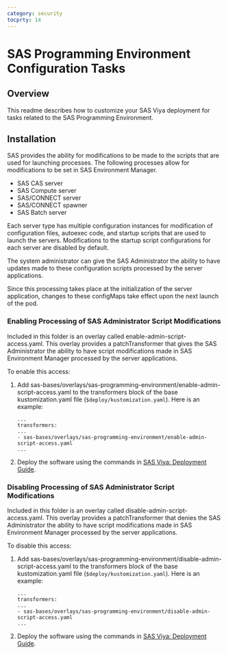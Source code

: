 ```yaml
---
category: security
tocprty: 14
---
```


# SAS Programming Environment Configuration Tasks

## Overview

This readme describes how to customize your SAS Viya deployment for
tasks related to the SAS Programming Environment.

## Installation

SAS provides the ability for modifications to be made to the scripts that
are used for launching processes.  The following processes allow for modifications
to be set in SAS Environment Manager.

* SAS CAS server
* SAS Compute server
* SAS/CONNECT server
* SAS/CONNECT spawner
* SAS Batch server

Each server type has multiple configuration instances for modification of
configuration files, autoexec code, and startup scripts that are used to launch
the servers. Modifications to the startup script configurations for each server
are disabled by default.

The system administrator can give the SAS Administrator the ability to have
updates made to these configuration scripts processed by the server applications.

Since this processing takes place at the initialization of the server application,
changes to these configMaps take effect upon the next launch of the pod.

### Enabling Processing of SAS Administrator Script Modifications

Included in this folder is an overlay called enable-admin-script-access.yaml.
This overlay provides a patchTransformer that gives the SAS
Administrator the ability to have script modifications made in SAS Environment
Manager processed by the server applications.

To enable this access:

1. Add sas-bases/overlays/sas-programming-environment/enable-admin-script-access.yaml
to the transformers block of the base kustomization.yaml file (`$deploy/kustomization.yaml`).
Here is an example:

    ```
    ...
    transformers:
    ...
    - sas-bases/overlays/sas-programming-environment/enable-admin-script-access.yaml
    ...
    ```

2. Deploy the software using the commands in
[SAS Viya: Deployment Guide](http://documentation.sas.com/?cdcId=itopscdc&cdcVersion=default&docsetId=dplyml0phy0dkr&docsetTarget=titepage.htm).

### Disabling Processing of SAS Administrator Script Modifications

Included in this folder is an overlay called disable-admin-script-access.yaml.
This overlay provides a patchTransformer that denies the SAS
Administrator the ability to have script modifications made in SAS Environment
Manager processed by the server applications.

To disable this access:

1. Add sas-bases/overlays/sas-programming-environment/disable-admin-script-access.yaml
to the transformers block of the base kustomization.yaml file (`$deploy/kustomization.yaml`).
Here is an example:

    ```
    ...
    transformers:
    ...
    - sas-bases/overlays/sas-programming-environment/disable-admin-script-access.yaml
    ...
    ```

2. Deploy the software using the commands in
[SAS Viya: Deployment Guide](http://documentation.sas.com/?cdcId=itopscdc&cdcVersion=default&docsetId=dplyml0phy0dkr&docsetTarget=titepage.htm).